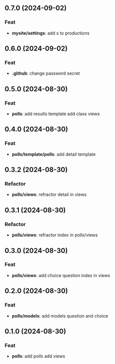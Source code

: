 ## 0.7.0 (2024-09-02)

### Feat

- **mysite/settings**: add s to productions

## 0.6.0 (2024-09-02)

### Feat

- **.github**: change password secret

## 0.5.0 (2024-08-30)

### Feat

- **polls**: add results template add class views

## 0.4.0 (2024-08-30)

### Feat

- **polls/template/polls**: add detail template

## 0.3.2 (2024-08-30)

### Refactor

- **polls/views**: refractor detail in views

## 0.3.1 (2024-08-30)

### Refactor

- **polls/views**: refractor index in polls/views

## 0.3.0 (2024-08-30)

### Feat

- **polls/views**: add choice question index in views

## 0.2.0 (2024-08-30)

### Feat

- **polls/models**: add models question and choice

## 0.1.0 (2024-08-30)

### Feat

- **polls**: add polls add views
